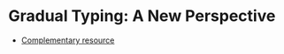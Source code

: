 # Gradual Typing: A New Perspective

- [Complementary resource](https://www.youtube.com/watch?v=JuwHDskX7Qg&ab_channel=POPL2019)
